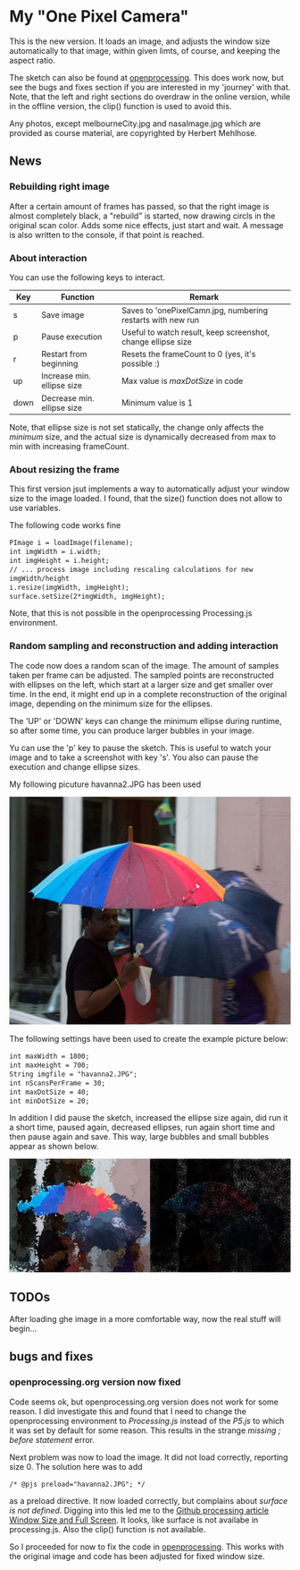 # My "One Pixel Camera"

This is the new version. It loads an image, and adjusts the window size automatically to that image, within given limts, of course,
and keeping the aspect ratio.

The sketch can also be found at [openprocessing](https://www.openprocessing.org/sketch/430564). This does work now, but see 
the bugs and fixes section if you are interested in my 'journey' with that. Note, that the left and right sections do overdraw
in the online version, while in the offline version, the clip() function is used to avoid this.

Any photos, except melbourneCity.jpg and nasaImage.jpg which are provided as course material, are copyrighted by Herbert Mehlhose.

## News

### Rebuilding right image

After a certain amount of frames has passed, so that the right image is almost completely black, a "rebuild"
is started, now drawing circls in the original scan color. Adds some nice effects, just start and wait. A message
is also written to the console, if that point is reached.

### About interaction

You can use the following keys to interact.

| Key | Function | Remark     |
|------------------------|-------------|-------------|
| s  | Save image           | Saves to 'onePixelCam*n*.jpg, numbering restarts with new run |
| p  | Pause execution | Useful to watch result, keep screenshot, change ellipse size |
| r  | Restart from beginning | Resets the frameCount to 0 (yes, it's possible :) |
| up  | Increase min. ellipse size | Max value is *maxDotSize* in code |
| down  | Decrease min. ellipse size | Minimum value is 1 |

Note, that ellipse size is not set statically, the change only affects the *minimum* size, and the actual
size is dynamically decreased from max to min with increasing frameCount.

### About resizing the frame

This first version jsut implements a way to automatically adjust your window size to the image loaded. I found, that
the size() function does not allow to use variables. 

The following code works fine
```
PImage i = loadImage(filename);
int imgWidth = i.width;
int imgHeight = i.height;
// ... process image including rescaling calculations for new imgWidth/height
i.resize(imgWidth, imgHeight);
surface.setSize(2*imgWidth, imgHeight);
```

Note, that this is not possible in the openprocessing Processing.js environment.

### Random sampling and reconstruction and adding interaction

The code now does a random scan of the image. The amount of samples taken per frame can be adjusted. The sampled points
are reconstructed with ellipses on the left, which start at a larger size and get smaller over time. In the end, it 
might end up in a complete reconstruction of the original image, depending on the minimum size for the ellipses.

The 'UP' or 'DOWN' keys can change the minimum ellipse during runtime, so after some time, you can produce larger
bubbles in your image.

Yu can use the 'p' key to pause the sketch. This is useful to watch your image and to take a screenshot with key 's'.
You also can pause the execution and change ellipse sizes.

My following picuture havanna2.JPG has been used

![Havanna source image](data/havanna2.JPG)

The following settings have been used to create the example picture below: 
```
int maxWidth = 1800;
int maxHeight = 700;
String imgfile = "havanna2.JPG";
int nScansPerFrame = 30;
int maxDotSize = 40;
int minDotSize = 20;
```
In addition I did pause the sketch, increased the ellipse size again, did run it a short time, paused again, decreased
ellipses, run again short time and then pause again and save. This way, large bubbles and small bubbles appear as shown below.

![Running the sketch](havanna-test-1.jpg)

## TODOs

After loading ghe image in a more comfortable way, now the real stuff will begin...

## bugs and fixes

### openprocessing.org version now fixed

Code seems ok, but openprocessing.org version does not work for some reason. I did investigate this and found
that I need to change the openprocessing environment to *Processing.js* instead of the *P5.js* to which it was 
set by default for some reason. This results in the strange *missing ; before statement* error.

Next problem was now to load the image. It did not load correctly, reporting size 0. The solution here was to add
```
/* @pjs preload="havanna2.JPG"; */
```
as a preload directive. It now loaded correctly, but complains about *surface is not defined*. Digging into this led
me to the [Github processing article Window Size and Full Screen](https://github.com/processing/processing/wiki/Window-Size-and-Full-Screen).
It looks, like surface is not availabe in processing.js. Also the clip() function is not available.

So I proceeded for now to fix the code in [openprocessing](https://www.openprocessing.org/sketch/430564). This works 
with the original image and code has been adjusted for fixed window size.